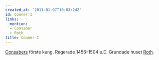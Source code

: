 ```yaml
---
created_at: '2011-01-07T10:03:24Z'
id: Conner I
links:
  mention:
  - Consaber
  - Roth
title: Conner I
---
```


[Consabers] förste kung. Regerade 1456–1504 e.D. Grundade huset [Roth].

  [Consabers]: Consaber
  [Roth]: Roth